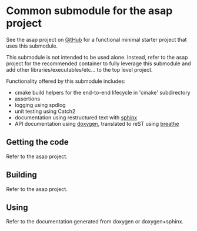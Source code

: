 # Common submodule for the asap project

See the asap project on [GitHub](https://github.com/abdes/asap) for a functional
minimal starter project that uses this submodule.

This submodule is not intended to be used alone. Instead, refer to the asap
project for the recommended container to fully leverage this submodule and add
other libraries/executables/etc... to the top level project.

Functionality offered by this submodule includes:
  - cmake build helpers for the end-to-end lifecycle in 'cmake' subdirectory
  - assertions
  - logging using spdlog
  - unit testing using Catch2
  - documentation using restructured text with
    [sphinx](http://www.sphinx-doc.org/en/master/)
  - API documentation using [doxygen](http://www.doxygen.org), translated to
    reST using [breathe](https://breathe.readthedocs.io/en/latest/)

## Getting the code

Refer to the asap project.

## Building

Refer to the asap project.

## Using

Refer to the documentation generated from doxygen or doxygen+sphinx.
